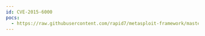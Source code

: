 ```yaml
---
id: CVE-2015-6000
pocs:
  - https://raw.githubusercontent.com/rapid7/metasploit-framework/master/modules/exploits/multi/http/vtiger_logo_upload_exec.rb
---
```

